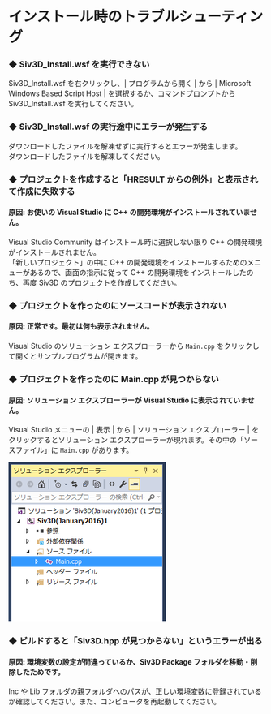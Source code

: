 ﻿# インストール時のトラブルシューティング

### ◆ Siv3D_Install.wsf を実行できない
Siv3D_Install.wsf を右クリックし、| プログラムから開く | から | Microsoft Windows Based Script Host | を選択するか、コマンドプロンプトから Siv3D_Install.wsf を実行してください。

### ◆ Siv3D_Install.wsf の実行途中にエラーが発生する
ダウンロードしたファイルを解凍せずに実行するとエラーが発生します。  
ダウンロードしたファイルを解凍してください。

### ◆ プロジェクトを作成すると「HRESULT からの例外」と表示されて作成に失敗する
#### 原因: お使いの Visual Studio に C++ の開発環境がインストールされていません。
Visual Studio Community はインストール時に選択しない限り C++ の開発環境がインストールされません。  
「新しいプロジェクト」の中に C++ の開発環境をインストールするためのメニューがあるので、画面の指示に従って C++ の開発環境をインストールしたのち、再度 Siv3D のプロジェクトを作成してください。

### ◆ プロジェクトを作ったのにソースコードが表示されない
#### 原因: 正常です。最初は何も表示されません。
Visual Studio のソリューション エクスプローラーから `Main.cpp` をクリックして開くとサンプルプログラムが開きます。

### ◆ プロジェクトを作ったのに Main.cpp が見つからない
#### 原因: ソリューション エクスプローラーが Visual Studio に表示されていません。
Visual Studio メニューの | 表示 | から | ソリューション エクスプローラー | をクリックするとソリューション エクスプローラーが現れます。その中の「ソースファイル」に `Main.cpp` があります。

![ソリューション エクスプローラー](resource/solutionexplorer.png "ソリューション エクスプローラー") 

### ◆ ビルドすると「Siv3D.hpp が見つからない」というエラーが出る
#### 原因: 環境変数の設定が間違っているか、Siv3D Package フォルダを移動・削除したためです。
Inc や Lib フォルダの親フォルダへのパスが、正しい環境変数に登録されているか確認してください。また、コンピュータを再起動してください。

